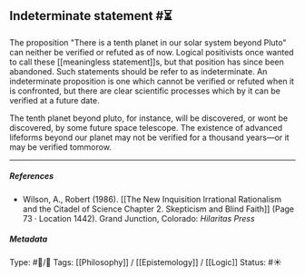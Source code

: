 ## Indeterminate statement  #⏳ 

The proposition "There is a tenth planet in our solar system beyond Pluto" can neither be verified or refuted as of now. Logical positivists once wanted to call these [[meaningless statement]]s, but that position has since been abandoned. Such statements should be refer to as indeterminate. An indeterminate proposition is one which cannot be verified or refuted when it is confronted, but there are clear scientific processes which by it can be verified at a future date.

The tenth planet beyond pluto, for instance, will be discovered, or wont be discovered, by some future space telescope. The existence of advanced lifeforms beyond our planet may not be verified for a thousand years—or it may be verified tommorow. 

___

##### References

- Wilson, A., Robert (1986). [[The New Inquisition Irrational Rationalism and the Citadel of Science Chapter 2. Skepticism and Blind Faith]] (Page 73 · Location 1442). Grand Junction, Colorado: _Hilaritas Press_

##### Metadata

Type: #🔵/🔵 
Tags: [[Philosophy]] / [[Epistemology]] / [[Logic]]
Status: #☀️ 